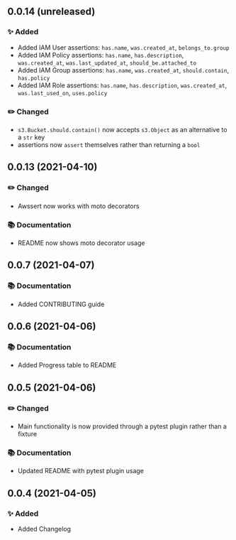 0.0.14 (unreleased)
-------------------

### :sparkles: Added

- Added IAM User assertions: `has.name`, `was.created_at`, `belongs_to.group`
- Added IAM Policy assertions: `has.name`, `has.description`, `was.created_at`, `was.last_updated_at`, `should_be.attached_to`
- Added IAM Group assertions: `has.name`, `was.created_at`, `should.contain`, `has.policy`
- Added IAM Role assertions: `has.name`, `has.description`, `was.created_at`, `was.last_used_on`, `uses.policy`

### :pencil2: Changed

- `s3.Bucket.should.contain()` now accepts `s3.Object` as an alternative to a `str` key
- assertions now `assert` themselves rather than returning a `bool`


0.0.13 (2021-04-10)
-------------------

### :pencil2: Changed

- Awssert now works with moto decorators

### :books: Documentation

- README now shows moto decorator usage


0.0.7 (2021-04-07)
------------------

### :books: Documentation

- Added CONTRIBUTING guide


0.0.6 (2021-04-06)
------------------


### :books: Documentation

- Added Progress table to README


0.0.5 (2021-04-06)
------------------

### :pencil2: Changed

- Main functionality is now provided through a pytest plugin rather than a fixture

### :books: Documentation

- Updated README with pytest plugin usage

0.0.4 (2021-04-05)
------------------

### :sparkles: Added

- Added Changelog
